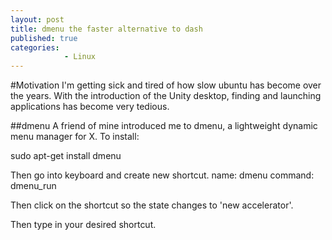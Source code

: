 ```yaml
---
layout: post
title: dmenu the faster alternative to dash
published: true
categories: 
            - Linux
---
```


#Motivation
I'm getting sick and tired of how slow ubuntu has become over the years. With the introduction of the Unity desktop, finding and launching applications has become very tedious.

##dmenu
A friend of mine introduced me to dmenu, a lightweight dynamic menu manager for X.
To install:

sudo apt-get install dmenu

Then go into keyboard and create new shortcut.
name: dmenu
command: dmenu_run

Then click on the shortcut so the state changes to 'new accelerator'.

Then type in your desired shortcut.
